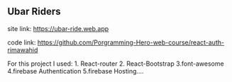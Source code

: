 ## Ubar Riders ##
site link: https://ubar-ride.web.app

code link: https://github.com/Porgramming-Hero-web-course/react-auth-rimawahid

For this project I used: 
    1. React-router
    2. React-Bootstrap 
    3.font-awesome
    4.firebase Authentication
    5.firebase Hosting....

